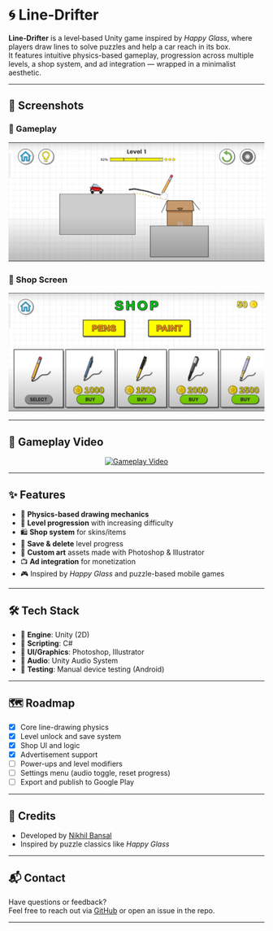 # 🌀 Line‑Drifter

**Line‑Drifter** is a level‑based Unity game inspired by *Happy Glass*, where players draw lines to solve puzzles and help a car reach in its box.  
It features intuitive physics-based gameplay, progression across multiple levels, a shop system, and ad integration — wrapped in a minimalist aesthetic.

---

## 📸 Screenshots

### 🧩 Gameplay

![Gameplay](Screenshots/Screenshot_2.png)

### 🛒 Shop Screen

![Shop](Screenshots/Screenshot_1.png)

---

## 🎥 Gameplay Video

<p align="center">
  <a href="https://www.youtube.com/watch?v=2KP7aNE14-w" target="_blank">
    <img src="https://img.youtube.com/vi/2KP7aNE14-w/0.jpg" alt="Gameplay Video">
  </a>
</p>

---

## ✨ Features

- 🎯 **Physics-based drawing mechanics**
- 🧠 **Level progression** with increasing difficulty
- 🛍️ **Shop system** for skins/items
- 💾 **Save & delete** level progress
- 🎨 **Custom art** assets made with Photoshop & Illustrator
- 📺 **Ad integration** for monetization
- 🎮 Inspired by *Happy Glass* and puzzle-based mobile games

---

## 🛠️ Tech Stack

- 🧱 **Engine**: Unity (2D)
- 🧠 **Scripting**: C#
- 🎨 **UI/Graphics**: Photoshop, Illustrator
- 🎵 **Audio**: Unity Audio System
- 🧪 **Testing**: Manual device testing (Android)

---

## 🗺️ Roadmap

- [x] Core line-drawing physics
- [x] Level unlock and save system
- [x] Shop UI and logic
- [x] Advertisement support
- [ ] Power-ups and level modifiers
- [ ] Settings menu (audio toggle, reset progress)
- [ ] Export and publish to Google Play

---

## 🙌 Credits

- Developed by [Nikhil Bansal]([https://github.com/Nikhil9182](https://www.linkedin.com/in/nikhilbansal30))
- Inspired by puzzle classics like *Happy Glass*

---

## 📬 Contact

Have questions or feedback?  
Feel free to reach out via [GitHub](https://github.com/Nikhil9182) or open an issue in the repo.

---

